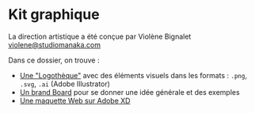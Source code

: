 # Kit graphique

La direction artistique a été conçue par Violène Bignalet <violene@studiomanaka.com>

Dans ce dossier, on trouve : 

- [Une "Logothèque"](Logotheque_Rezofora) avec des éléments visuels dans les formats : `.png`, `.svg`, `.ai` (Adobe Illustrator)
- [Un brand Board](Rezofora_Brand_Board.pdf) pour se donner une idée générale et des exemples
- [Une maquette Web sur Adobe XD](Rezofora_Brand_Adobe_xd.md)